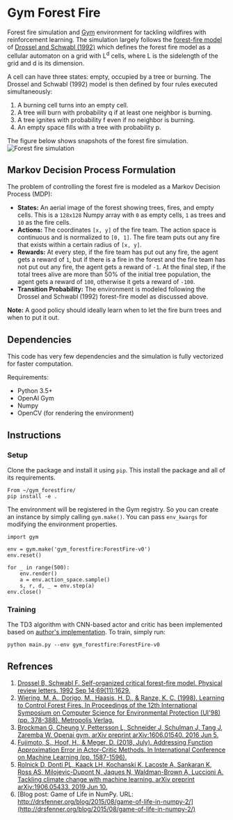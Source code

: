 # Gym Forest Fire
Forest fire simulation and [Gym](https://github.com/openai/gym) environment
for tackling wildfires with reinforcement learning. The simulation largely follows the
[forest-fire model](https://en.wikipedia.org/wiki/Forest-fire_model) of 
[Drossel and Schwabl (1992)](https://journals.aps.org/prl/abstract/10.1103/PhysRevLett.69.1629)
which defines the forest fire model as a cellular automaton on a grid with L<sup>d</sup> 
cells, where L is the sidelength of the grid and d is its dimension. 

A cell can have three states: empty, occupied by a tree or burning. The Drossel and 
Schwabl (1992) model is then defined by four rules executed simultaneously:
1. A burning cell turns into an empty cell.
1. A tree will burn with probability q if at least one neighbor is burning.
1. A tree ignites with probability f even if no neighbor is burning.
1. An empty space fills with a tree with probability p.

The figure below shows snapshots of the forest fire simulation. 
![Forest fire simulation](figures/forestfire.png)

## Markov Decision Process Formulation
The problem of controlling the forest fire is modeled as a Markov Decision Process (MDP):
* **States:** An aerial image of the forest showing trees, fires, and empty cells. 
This is a `128x128` Numpy array with `0` as empty cells, `1` as trees and `10` as the fire cells.
* **Actions:** The coordinates `[x, y]` of the fire team. The action space 
is continuous and is normalized to `[0, 1]`. The fire team puts out any fire that exists
within a certain radius of `[x, y]`.
* **Rewards:** At every step, if the fire team has put out any fire, the agent gets a
reward of `1`, but if there is a fire in the forest and the fire team has not put out any
fire, the agent gets a reward of `-1`. At the final step, if the total trees alive are more 
than 50% of the initial tree population, the agent gets a reward of `100`, otherwise it gets
a reward of `-100`.
* **Transition Probability:** The environment is modeled following the Drossel and 
Schwabl (1992) forest-fire model as discussed above.

**Note:** A good policy should ideally learn when to let the fire burn trees and when to 
put it out.   

## Dependencies 
This code has very few dependencies and the simulation is fully vectorized for faster
computation.  

Requirements:
* Python 3.5+
* OpenAI Gym
* Numpy 
* OpenCV (for rendering the environment)

## Instructions
### Setup
Clone the package and install it using `pip`. This install the package and all of its 
requirements.
```
From ~/gym_forestfire/
pip install -e .
```
The environment will be registered in the Gym registry. So you can create an instance by
simply calling `gym.make()`. You can pass `env_kwargs` for modifying the environment 
properties. 
```
import gym

env = gym.make('gym_forestfire:ForestFire-v0')
env.reset()

for _ in range(500):
    env.render()
    a = env.action_space.sample()
    s, r, d, _ = env.step(a)
env.close()
```

### Training
The TD3 algorithm with CNN-based actor and critic has been implemented based on [author's implementation](https://github.com/sfujim/TD3). 
To train, simply run:
```
python main.py --env gym_forestfire:ForestFire-v0
```

## Refrences 
1. [Drossel B, Schwabl F. Self-organized critical forest-fire model. Physical review letters. 1992 Sep 14;69(11):1629.](https://journals.aps.org/prl/abstract/10.1103/PhysRevLett.69.1629)
1. [Wiering, M. A., Dorigo, M., Haasis, H. D., & Ranze, K. C. (1998). Learning to Control Forest Fires. In Proceedings of the 12th International Symposium on Computer Science for Environmental Protection (UI'98) (pp. 378-388). Metropolis Verlag.](https://dspace.library.uu.nl/handle/1874/23510) 
1. [Brockman G, Cheung V, Pettersson L, Schneider J, Schulman J, Tang J, Zaremba W. Openai gym. arXiv preprint arXiv:1606.01540. 2016 Jun 5.](https://arxiv.org/abs/1606.01540)
1. [Fujimoto, S., Hoof, H., & Meger, D. (2018, July). Addressing Function Approximation Error in Actor-Critic Methods. In International Conference on Machine Learning (pp. 1587-1596).](http://proceedings.mlr.press/v80/fujimoto18a.html)
1. [Rolnick D, Donti PL, Kaack LH, Kochanski K, Lacoste A, Sankaran K, Ross AS, Milojevic-Dupont N, Jaques N, Waldman-Brown A, Luccioni A. Tackling climate change with machine learning. arXiv preprint arXiv:1906.05433. 2019 Jun 10.
](https://arxiv.org/abs/1906.05433)
1. [Blog post: Game of Life in NumPy. URL: http://drsfenner.org/blog/2015/08/game-of-life-in-numpy-2/](http://drsfenner.org/blog/2015/08/game-of-life-in-numpy-2/)

